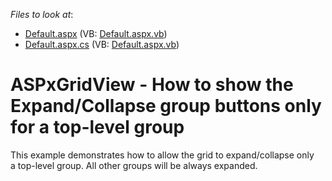 <!-- default file list -->
*Files to look at*:

* [Default.aspx](./CS/Default.aspx) (VB: [Default.aspx.vb](./VB/Default.aspx.vb))
* [Default.aspx.cs](./CS/Default.aspx.cs) (VB: [Default.aspx.vb](./VB/Default.aspx.vb))
<!-- default file list end -->
# ASPxGridView - How to show the Expand/Collapse group buttons only for a top-level group


<p>This example demonstrates how to allow the grid to expand/collapse only a top-level group. All other groups will be always expanded. </p>

<br/>


